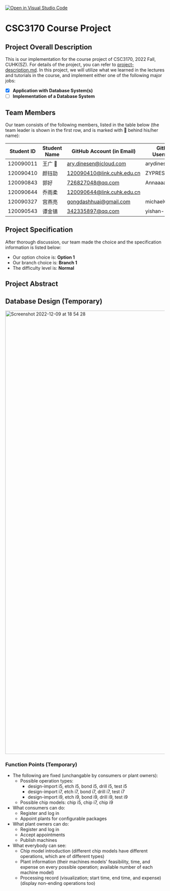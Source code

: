 [![Open in Visual Studio Code](https://classroom.github.com/assets/open-in-vscode-c66648af7eb3fe8bc4f294546bfd86ef473780cde1dea487d3c4ff354943c9ae.svg)](https://classroom.github.com/online_ide?assignment_repo_id=9433693&assignment_repo_type=AssignmentRepo)
# CSC3170 Course Project

## Project Overall Description

This is our implementation for the course project of CSC3170, 2022 Fall, CUHK(SZ). For details of the project, you can refer to [project-description.md](project-description.md). In this project, we will utilize what we learned in the lectures and tutorials in the course, and implement either one of the following major jobs:

<!-- Please fill in "x" to replace the blank space between "[]" to tick the todo item; it's ticked on the first one by default. -->

- [x] **Application with Database System(s)**
- [ ] **Implementation of a Database System**

## Team Members 

Our team consists of the following members, listed in the table below (the team leader is shown in the first row, and is marked with 🚩 behind his/her name):

<!-- change the info below to be the real case -->

| Student ID | Student Name | GitHub Account (in Email)   | GitHub Username |
| ---------- | ------------ | --------------------------- | --------------- |
| 120090011  | 王广 🚩       | ary.dinesen@icloud.com      | arydinesen     |
| 120090410  | 颜钰劼        | 120090410@link.cuhk.edu.cn  | ZYPRESSEN000    |
| 120090843  | 郭好          | 726827048@qq.com            | Annaaaa997      |
| 120090644  | 乔雨柔         | 120090644@link.cuhk.edu.cn |                 |
| 120090327  | 宫燕亮         | gongdashhuai@gmail.com     | michaelGGGL     |
| 120090543  | 谭金镇         | 342335897@qq.com           | yishan-13        |

## Project Specification

<!-- You should remove the terms/sentence that is not necessary considering your option/branch/difficulty choice -->

After thorough discussion, our team made the choice and the specification information is listed below:

- Our option choice is: **Option 1**
- Our branch choice is: **Branch 1**
- The difficulty level is: **Normal**

## Project Abstract

## Database Design (Temporary)

<img width="1399" alt="Screenshot 2022-12-09 at 18 54 28" src="https://user-images.githubusercontent.com/90801772/206686674-bfbc096a-7dbb-4861-b69e-86b356fda04d.png">

### Function Points (Temporary)

- The following are fixed (unchangable by consumers or plant owners):
	- Possible operation types: 
		- design-import i5, etch i5, bond i5, drill i5, test i5
		- design-import i7, etch i7, bond i7, drill i7, test i7
		- design-import i9, etch i9, bond i9, drill i9, test i9
	- Possible chip models: chip i5, chip i7, chip i9
- What consumers can do:
	- Register and log in
	- Appoint plants for configurable packages
- What plant owners can do:
	- Register and log in
	- Accept appointments
	- Publish machines 
- What everybody can see:
	- Chip model introduction (different chip models have different operations, which are of different types) 
	- Plant information (their machines models' feasibility, time, and expense on every possible operation; available number of each machine model)
	- Processing record (visualization; start time, end time, and expense) (display non-ending operations too)
